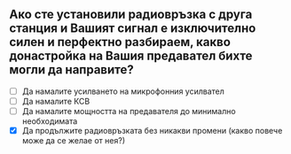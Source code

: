 ## Ако сте установили радиовръзка с друга станция и Вашият сигнал е изключително силен и перфектно разбираем, какво донастройка на Вашия предавател бихте могли да направите?

<!-- Верният отговор е отбелязан с [X] -->

- [ ] Да намалите усилването на микрофонния усилвател
- [ ] Да намалите КСВ
- [ ] Да намалите мощността на предавателя до минимално необходимата
- [X] Да продължите радиовръзката без никакви промени (какво повече може да се желае от нея?)
